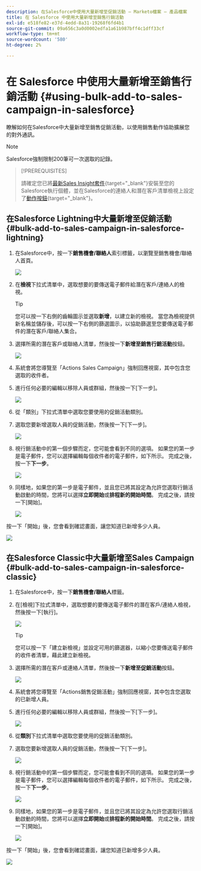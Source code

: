 ```yaml
---
description: 在Salesforce中使用大量新增至促銷活動 — Marketo檔案 — 產品檔案
title: 在 Salesforce 中使用大量新增至銷售行銷活動
exl-id: e518fe82-e37d-4edd-8a31-19268f6fd4b1
source-git-commit: 09a656c3a0d0002edfa1a61b987bff4c1dff33cf
workflow-type: tm+mt
source-wordcount: '580'
ht-degree: 2%

---
```


# 在 Salesforce 中使用大量新增至銷售行銷活動 {#using-bulk-add-to-sales-campaign-in-salesforce}

瞭解如何在Salesforce中大量新增至銷售促銷活動，以使用銷售動作協助擴展您的對外通訊。

>[!NOTE]
>
>Salesforce強制限制200筆可一次選取的記錄。

>[!PREREQUISITES]
>
>請確定您已將[最新Sales Insight套件](/help/marketo/product-docs/marketo-sales-insight/msi-for-salesforce/upgrading/upgrading-your-msi-package.md){target="_blank"}安裝至您的Salesforce執行個體，並在Salesforce的連絡人和潛在客戶清單檢視上設定了[動作按鈕](/help/marketo/product-docs/marketo-sales-insight/actions/crm/salesforce-package-configuration/add-action-buttons-to-salesforce-list-view.md){target="_blank"}。

## 在Salesforce Lightning中大量新增至促銷活動 {#bulk-add-to-sales-campaign-in-salesforce-lightning}

1. 在Salesforce中，按一下&#x200B;**銷售機會/聯絡人**&#x200B;索引標籤，以瀏覽至銷售機會/聯絡人首頁。

   ![](assets/using-bulk-add-to-sales-campaign-in-salesforce-1.png)

1. 在&#x200B;**檢視**&#x200B;下拉式清單中，選取想要的要傳送電子郵件給潛在客戶/連絡人的檢視。

   >[!TIP]
   >
   >您可以按一下右側的齒輪圖示並選取&#x200B;**新增**，以建立新的檢視。 當您為檢視提供新名稱並儲存後，可以按一下右側的篩選圖示，以協助篩選至您要傳送電子郵件的潛在客戶/聯絡人集合。

1. 選擇所需的潛在客戶或聯絡人清單，然後按一下&#x200B;**新增至銷售行銷活動**&#x200B;按鈕。

   ![](assets/using-bulk-add-to-sales-campaign-in-salesforce-2.png)

1. 系統會將您導覽至「Actions Sales Campaign」強制回應視窗，其中包含您選取的收件者。

1. 進行任何必要的編輯以移除人員或群組，然後按一下[下一步] **&#x200B;**。

   ![](assets/using-bulk-add-to-sales-campaign-in-salesforce-3.png)

1. 從「類別」下拉式清單中選取您要使用的促銷活動類別。

1. 選取您要新增選取人員的促銷活動，然後按一下[下一步] **&#x200B;**。

   ![](assets/using-bulk-add-to-sales-campaign-in-salesforce-4.png)

1. 視行銷活動中的第一個步驟而定，您可能會看到不同的選項。 如果您的第一步是電子郵件，您可以選擇編輯每個收件者的電子郵件，如下所示。 完成之後，按一下&#x200B;**下一步**。

   ![](assets/using-bulk-add-to-sales-campaign-in-salesforce-5.png)

1. 同樣地，如果您的第一步是電子郵件，並且您已將其設定為允許您選取行銷活動啟動的時間，您將可以選擇&#x200B;**立即開始**&#x200B;或&#x200B;**排程新的開始時間**。 完成之後，請按一下[開始]。**&#x200B;**

   ![](assets/using-bulk-add-to-sales-campaign-in-salesforce-6.png)

按一下「開始」後，您會看到確認畫面，讓您知道已新增多少人員。

![](assets/using-bulk-add-to-sales-campaign-in-salesforce-7.png)

## 在Salesforce Classic中大量新增至Sales Campaign {#bulk-add-to-sales-campaign-in-salesforce-classic}

1. 在Salesforce中，按一下&#x200B;**銷售機會/聯絡人**&#x200B;標籤。

1. 在[檢視]下拉式清單中，選取想要的要傳送電子郵件的潛在客戶/連絡人檢視，然後按一下[執行]。**&#x200B;**

   ![](assets/using-bulk-add-to-sales-campaign-in-salesforce-8.png)

   >[!TIP]
   >
   >您可以按一下「建立新檢視」並設定可用的篩選器，以縮小您要傳送電子郵件的收件者清單，藉此建立新檢視。

1. 選擇所需的潛在客戶或連絡人清單，然後按一下&#x200B;**新增至促銷活動**&#x200B;按鈕。

   ![](assets/using-bulk-add-to-sales-campaign-in-salesforce-9.png)

1. 系統會將您導覽至「Actions銷售促銷活動」強制回應視窗，其中包含您選取的已新增人員。

1. 進行任何必要的編輯以移除人員或群組，然後按一下[下一步] **&#x200B;**。

   ![](assets/using-bulk-add-to-sales-campaign-in-salesforce-10.png)

1. 從&#x200B;**類別**&#x200B;下拉式清單中選取您要使用的促銷活動類別。

1. 選取您要新增選取人員的促銷活動，然後按一下[下一步] **&#x200B;**。

   ![](assets/using-bulk-add-to-sales-campaign-in-salesforce-11.png)

1. 視行銷活動中的第一個步驟而定，您可能會看到不同的選項。 如果您的第一步是電子郵件，您可以選擇編輯每個收件者的電子郵件，如下所示。 完成之後，按一下&#x200B;**下一步**。

   ![](assets/using-bulk-add-to-sales-campaign-in-salesforce-12.png)

1. 同樣地，如果您的第一步是電子郵件，並且您已將其設定為允許您選取行銷活動啟動的時間，您將可以選擇&#x200B;**立即開始**&#x200B;或&#x200B;**排程新的開始時間**。 完成之後，請按一下[開始]。**&#x200B;**

   ![](assets/using-bulk-add-to-sales-campaign-in-salesforce-13.png)

按一下「開始」後，您會看到確認畫面，讓您知道已新增多少人員。

![](assets/using-bulk-add-to-sales-campaign-in-salesforce-14.png)
